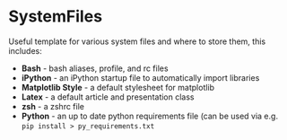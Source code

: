 # SystemFiles

Useful template for various system files and where to store them, this includes:

* **Bash** - bash aliases, profile, and rc files
* **iPython** - an iPython startup file to automatically import libraries
* **Matplotlib Style** - a default stylesheet for matplotlib
* **Latex** - a default article and presentation class
* **zsh** - a zshrc file
* **Python** - an up to date python requirements file (can be used via e.g. `pip install > py_requirements.txt`
